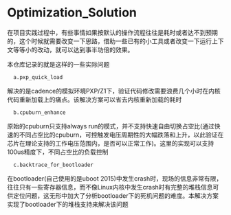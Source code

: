 # Optimization_Solution

在项目实践过程中，有些事情如果按默认的操作流程往往是耗时或者达不到预期的，这个时候就需要改变一下思路，借助一些已有的小工具或者改变一下运行上下文等等小的改动，就可以达到事半功倍的效果。

本仓库记录的就是这样的一些实际问题
```
  a.pxp_quick_load
```
解决的是cadence的模拟环境PXP/Z1下，验证代码修改需要浪费几个小时在内核代码重新加载上的痛点。该解决方案可以省去内核重新加载的耗时
```
  b.cpuburn_enhance
```
原始的cpuburn只支持always run的模式，并不支持快速自由切换占空比(通过快速的不同占空比的cpuburn，可控触发电压周期性的大幅跌落和上升，以此验证在芯片在理论支持的工作电压范围内，是否可以正常工作)。这里的实现可以支持100us精度下，不同占空比的负载控制

```
  c.backtrace_for_bootloader
```

在bootloader(自己使用的是uboot 2015)中发生crash时，现场的信息非常有限，往往只有一些寄存器信息，而不像Linux内核中发生crash时有完整的堆栈信息可供定位问题，这无形中加大了分析bootloader下的死机问题的难度。本解决方案实现了bootloader下的堆栈支持来解决该问题